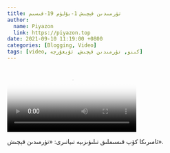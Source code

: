 ```yaml
---
title: تۈرمىدىن قېچىش 1-بۆلۈم 19-قىسىم
author:
  name: Piyazon
  link: https://piyazon.top
date: 2021-09-10 11:19:00 +0800
categories: [Blogging, Video]
tags: [video, كىنو, تۈرمىدىن قېچىش, ئۇيغۇرچە]
---
```


<style>
@import url(/assets/css/uyghur.css);
</style>

<video id="player" class="weixin_video" playsinline controls poster="https://gitlab.com/Alimjoo/cdn_img/-/raw/main/movie/pb/pb1.jpg"
  wxv="wxv_2045471048480980997" src="">

  <track kind="captions" label="English&Chinese" src="https://piyazon.top/storage/assets/subtitles/pb/s01e19.vtt" srclang="en&zh-CN"   />
</video>

ئامىرىكا كۆپ قىسىملىق تىلىۋىزىيە تىياتىرى: «تۈرمىدىن قېچىش».
